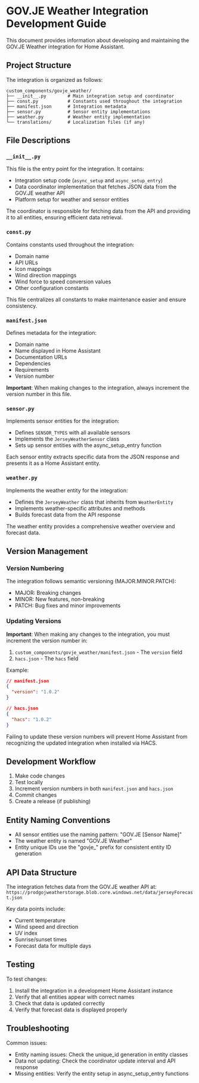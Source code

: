 # GOV.JE Weather Integration Development Guide

This document provides information about developing and maintaining the GOV.JE Weather integration for Home Assistant.

## Project Structure

The integration is organized as follows:

```
custom_components/govje_weather/
├── __init__.py        # Main integration setup and coordinator
├── const.py           # Constants used throughout the integration
├── manifest.json      # Integration metadata
├── sensor.py          # Sensor entity implementations
├── weather.py         # Weather entity implementation
└── translations/      # Localization files (if any)
```

## File Descriptions

### `__init__.py`

This file is the entry point for the integration. It contains:
- Integration setup code (`async_setup` and `async_setup_entry`)
- Data coordinator implementation that fetches JSON data from the GOV.JE weather API
- Platform setup for weather and sensor entities

The coordinator is responsible for fetching data from the API and providing it to all entities, ensuring efficient data retrieval.

### `const.py`

Contains constants used throughout the integration:
- Domain name
- API URLs
- Icon mappings
- Wind direction mappings
- Wind force to speed conversion values
- Other configuration constants

This file centralizes all constants to make maintenance easier and ensure consistency.

### `manifest.json`

Defines metadata for the integration:
- Domain name
- Name displayed in Home Assistant
- Documentation URLs
- Dependencies
- Requirements
- Version number

**Important**: When making changes to the integration, always increment the version number in this file.

### `sensor.py`

Implements sensor entities for the integration:
- Defines `SENSOR_TYPES` with all available sensors
- Implements the `JerseyWeatherSensor` class
- Sets up sensor entities with the async_setup_entry function

Each sensor entity extracts specific data from the JSON response and presents it as a Home Assistant entity.

### `weather.py`

Implements the weather entity for the integration:
- Defines the `JerseyWeather` class that inherits from `WeatherEntity`
- Implements weather-specific attributes and methods
- Builds forecast data from the API response

The weather entity provides a comprehensive weather overview and forecast data.

## Version Management

### Version Numbering

The integration follows semantic versioning (MAJOR.MINOR.PATCH):
- MAJOR: Breaking changes
- MINOR: New features, non-breaking
- PATCH: Bug fixes and minor improvements

### Updating Versions

**Important**: When making any changes to the integration, you must increment the version number in:

1. `custom_components/govje_weather/manifest.json` - The `version` field
2. `hacs.json` - The `hacs` field

Example:
```json
// manifest.json
{
  "version": "1.0.2"
}

// hacs.json
{
  "hacs": "1.0.2"
}
```

Failing to update these version numbers will prevent Home Assistant from recognizing the updated integration when installed via HACS.

## Development Workflow

1. Make code changes
2. Test locally
3. Increment version numbers in both `manifest.json` and `hacs.json`
4. Commit changes
5. Create a release (if publishing)

## Entity Naming Conventions

- All sensor entities use the naming pattern: "GOV.JE [Sensor Name]"
- The weather entity is named "GOV.JE Weather"
- Entity unique IDs use the "govje_" prefix for consistent entity ID generation

## API Data Structure

The integration fetches data from the GOV.JE weather API at:
`https://prodgojweatherstorage.blob.core.windows.net/data/jerseyForecast.json`

Key data points include:
- Current temperature
- Wind speed and direction
- UV index
- Sunrise/sunset times
- Forecast data for multiple days

## Testing

To test changes:
1. Install the integration in a development Home Assistant instance
2. Verify that all entities appear with correct names
3. Check that data is updated correctly
4. Verify that forecast data is displayed properly

## Troubleshooting

Common issues:
- Entity naming issues: Check the unique_id generation in entity classes
- Data not updating: Check the coordinator update interval and API response
- Missing entities: Verify the entity setup in async_setup_entry functions
